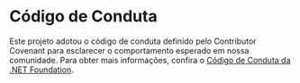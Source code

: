 # <a name="code-of-conduct"></a>Código de Conduta

Este projeto adotou o código de conduta definido pelo Contributor Covenant para esclarecer o comportamento esperado em nossa comunidade.
Para obter mais informações, confira o [Código de Conduta da .NET Foundation](https://dotnetfoundation.org/code-of-conduct).

